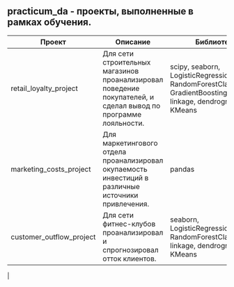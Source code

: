 ## practicum_da - проекты, выполненные в рамках обучения.

|Проект|Описание|Библиотеки|
|-|-|-|
|retail_loyalty_project|Для сети строительных магазинов проанализировал поведение покупателей, и сделал вывод по программе лояльности.|scipy, seaborn, LogisticRegression, RandomForestClassifier, GradientBoostingRegressor, linkage, dendrogram, KMeans|
|marketing_costs_project|Для маркетингового отдела проанализировал окупаемость инвестиций в различные источники привлечения.|pandas|
|customer_outflow_project|Для сети фитнес-клубов проанализировал и спрогнозировал отток клиентов.|seaborn, LogisticRegression, RandomForestClassifier, linkage, dendrogram, KMeans
|
